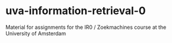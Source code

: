 # uva-information-retrieval-0
Material for assignments for the IR0 / Zoekmachines course at the University of Amsterdam
